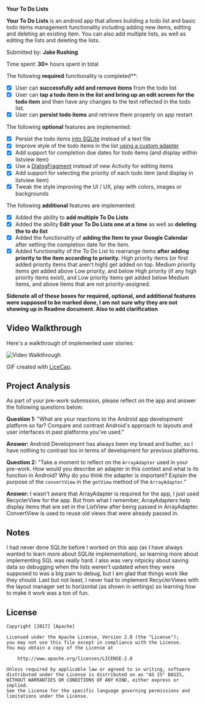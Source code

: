 **Your To Do Lists**

**Your To Do Lists** is an android app that allows building a todo list and basic todo items management 
functionality including adding new items, editing and deleting an existing item. You
can also add multiple lists, as well as editing the lists and deleting the lists.

Submitted by: **Jake Rushing**

Time spent: **30+** hours spent in total


The following **required** functionality is completed**:

* [x] User can **successfully add and remove items** from the todo list
* [x] User can **tap a todo item in the list and bring up an edit screen for the todo item** and then have any changes to the text reflected in the todo list.
* [x] User can **persist todo items** and retrieve them properly on app restart

The following **optional** features are implemented:

* [X] Persist the todo items [into SQLite](http://guides.codepath.com/android/Persisting-Data-to-the-Device#sqlite) instead of a text file
* [X] Improve style of the todo items in the list [using a custom adapter](http://guides.codepath.com/android/Using-an-ArrayAdapter-with-ListView)
* [X] Add support for completion due dates for todo items (and display within listview item)
* [X] Use a [DialogFragment](http://guides.codepath.com/android/Using-DialogFragment) instead of new Activity for editing items
* [X] Add support for selecting the priority of each todo item (and display in listview item)
* [X] Tweak the style improving the UI / UX, play with colors, images or backgrounds

The following **additional** features are implemented:

* [x] Added the ability to **add multiple To Do Lists**
* [x] Added the ability **Edit your To Do Lists one at a time** as well as **deleting the to do list**
* [x] Added the functionality of **adding the Item to your Google Calendar** after setting the completion date for the item. 
* [x] Added functionality of the To Do List to rearrange items **after adding priority to the item 
      according to priority.** High priority items (or first added priority items that aren't high) 
      get added on top. Medium priority items get added above Low priority, and below High priority 
      (if any high priority items exist), and Low priority items get added below Medium items, and 
      above items that are not priority-assigned.

**Sidenote all of these boxes for required, optional, and additional features were supposed to be 
  marked done, I am not sure why they are not showing up in Readme document. Also to add clarification**



## Video Walkthrough

Here's a walkthrough of implemented user stories:

<img src='http://i.imgur.com/ADCye2C.gif' title='Video Walkthrough' width='' alt='Video Walkthrough' />

GIF created with [LiceCap](http://www.cockos.com/licecap/).

## Project Analysis

As part of your pre-work submission, please reflect on the app and answer the following questions below:

**Question 1:** "What are your reactions to the Android app development platform so far? Compare and contrast Android's approach to layouts and user interfaces in past platforms you've used."

**Answer:** Android Development has always been my bread and butter, so I have nothing to contrast too in terms of development for previous platforms.

**Question 2:** "Take a moment to reflect on the `ArrayAdapter` used in your pre-work. How would you describe an adapter in this context and what is its function in Android? Why do you think the adapter is important? Explain the purpose of the `convertView` in the `getView` method of the `ArrayAdapter`."

**Answer:** I wasn't aware that ArrayAdapter is required for the app, I just used RecyclerView for the app. But from what I remember, ArrayAdapters help display items that are set in the ListView after being passed in ArrayAdapter. ConvertView is used to reuse old views that were already passed in.

## Notes

I had never done SQLite before I worked on this app (as I have always wanted to learn more about SQLite implementation), so learning more about implementing SQL was really hard. I also was very nitpicky about saving data so debugging when the lists weren't updated when they were supposed to was a big pain to debug, but I am glad that things work like they should. Last but not least, I never had to implement RecyclerViews with the layout manager set to horizontal (as shown in settings) so learning how to make it work was a ton of fun.

## License

    Copyright [2017] [Apache]

    Licensed under the Apache License, Version 2.0 (the "License");
    you may not use this file except in compliance with the License.
    You may obtain a copy of the License at

        http://www.apache.org/licenses/LICENSE-2.0

    Unless required by applicable law or agreed to in writing, software
    distributed under the License is distributed on an "AS IS" BASIS,
    WITHOUT WARRANTIES OR CONDITIONS OF ANY KIND, either express or implied.
    See the License for the specific language governing permissions and
    limitations under the License.